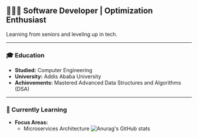 ## 👨🏻‍💻 Software Developer | Optimization Enthusiast

Learning from seniors and leveling up in tech.

---

### 🎓 Education
- **Studied:** Computer Engineering
- **University:** Addis Ababa University
- **Achievements:** Mastered Advanced Data Structures and Algorithms (DSA)

---

### 💭 Currently Learning
- **Focus Areas:**
  - Microservices Architecture
![Anurag's GitHub stats](https://github-readme-stats.vercel.app/api?username=nuredinbedruyimer&show_icons=true&theme=radical)

